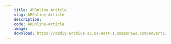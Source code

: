 ```yaml
---
    title: AROnline Article
    slug: AROnline-Article
    description:
    code: AROnline-Article
    image:
    download: https://cmdiy-archive.s3.us-east-1.amazonaws.com/adverts/documents/AROnline+Article.pdf
---
```

<!-- Content of the page -->

##
        